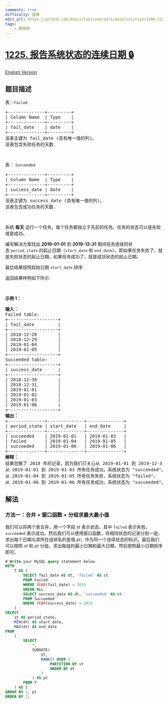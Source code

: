 ```yaml
---
comments: true
difficulty: 困难
edit_url: https://github.com/doocs/leetcode/edit/main/solution/1200-1299/1225.Report%20Contiguous%20Dates/README.md
tags:
    - 数据库
---
```


<!-- problem:start -->

# [1225. 报告系统状态的连续日期 🔒](https://leetcode.cn/problems/report-contiguous-dates)

[English Version](/solution/1200-1299/1225.Report%20Contiguous%20Dates/README_EN.md)

## 题目描述

<!-- description:start -->

<p>表：<code>Failed</code></p>

<pre>
+--------------+---------+
| Column Name  | Type    |
+--------------+---------+
| fail_date    | date    |
+--------------+---------+
该表主键为 fail_date (具有唯一值的列)。
该表包含失败任务的天数.
</pre>

<p>&nbsp;</p>

<p>表：&nbsp;<code>Succeeded</code></p>

<pre>
+--------------+---------+
| Column Name  | Type    |
+--------------+---------+
| success_date | date    |
+--------------+---------+
该表主键为 success_date (具有唯一值的列)。
该表包含成功任务的天数.
</pre>

<p>&nbsp;</p>

<p>系统 <strong>每天</strong> 运行一个任务。每个任务都独立于先前的任务。任务的状态可以是失败或是成功。</p>

<p>编写解决方案找出&nbsp;<strong>2019-01-01</strong>&nbsp;到&nbsp;<strong>2019-12-31</strong> 期间任务连续同状态&nbsp;<code>period_state</code>&nbsp;的起止日期（<code>start_date</code> 和 <code>end_date</code>）。即如果任务失败了，就是失败状态的起止日期，如果任务成功了，就是成功状态的起止日期。</p>

<p>最后结果按照起始日期&nbsp;<code>start_date</code>&nbsp;排序</p>

<p>返回结果样例如下所示:</p>

<p>&nbsp;</p>

<p><strong>示例 1：</strong></p>

<pre>
<strong>输入：</strong>
Failed table:
+-------------------+
| fail_date         |
+-------------------+
| 2018-12-28        |
| 2018-12-29        |
| 2019-01-04        |
| 2019-01-05        |
+-------------------+
Succeeded table:
+-------------------+
| success_date      |
+-------------------+
| 2018-12-30        |
| 2018-12-31        |
| 2019-01-01        |
| 2019-01-02        |
| 2019-01-03        |
| 2019-01-06        |
+-------------------+
<strong>输出：</strong>
+--------------+--------------+--------------+
| period_state | start_date   | end_date     |
+--------------+--------------+--------------+
| succeeded    | 2019-01-01   | 2019-01-03   |
| failed       | 2019-01-04   | 2019-01-05   |
| succeeded    | 2019-01-06   | 2019-01-06   |
+--------------+--------------+--------------+
<strong>解释：</strong>
结果忽略了 2018 年的记录，因为我们只关心从 2019-01-01 到 2019-12-31 的记录
从 2019-01-01 到 2019-01-03 所有任务成功，系统状态为 "succeeded"。
从 2019-01-04 到 2019-01-05 所有任务失败，系统状态为 "failed"。
从 2019-01-06 到 2019-01-06 所有任务成功，系统状态为 "succeeded"。
</pre>

<!-- description:end -->

## 解法

<!-- solution:start -->

### 方法一：合并 + 窗口函数 + 分组求最大最小值

我们可以将两个表合并，用一个字段 $st$ 表示状态，其中 `failed` 表示失败，`succeeded` 表示成功。然后我们可以使用窗口函数，将相同状态的记录分到一组，求出每个日期与其所在组排名的差值 $pt$，作为同一个连续状态的标识。最后我们可以按照 $st$ 和 $pt$ 分组，求出每组的最小日期和最大日期，然后按照最小日期排序即可。

<!-- tabs:start -->

```sql
# Write your MySQL query statement below
WITH
    T AS (
        SELECT fail_date AS dt, 'failed' AS st
        FROM Failed
        WHERE YEAR(fail_date) = 2019
        UNION ALL
        SELECT success_date AS dt, 'succeeded' AS st
        FROM Succeeded
        WHERE YEAR(success_date) = 2019
    )
SELECT
    st AS period_state,
    MIN(dt) AS start_date,
    MAX(dt) AS end_date
FROM
    (
        SELECT
            *,
            SUBDATE(
                dt,
                RANK() OVER (
                    PARTITION BY st
                    ORDER BY dt
                )
            ) AS pt
        FROM T
    ) AS t
GROUP BY 1, pt
ORDER BY 2;
```

<!-- tabs:end -->

<!-- solution:end -->

<!-- problem:end -->
